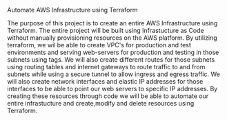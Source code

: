 Automate AWS Infrastructure using Terraform

The purpose of this project is to create an entire AWS Infrastructure using Terraform. The entire project will be built using Infrastucture as Code without manually provisioning resources on the AWS platform. By utilizing terraform, we wil be able to create VPC's for production and test environments and serving web-servers for production and testing in those subnets using tags. We will also create different routes for those subnets using routing tables and internet gateways to route traffic to and from subnets while using a secure tunnel to allow ingress and egress traffic. We will also create network interfaces and elastic IP addresses for those interfaces to be able to point our web servers to specific IP addresses. By creating these resources through code we will be able to automate our entire infrastucture and create,modify and delete resources using Terraform.
